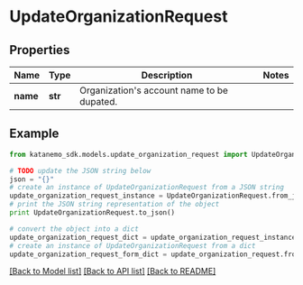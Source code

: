 # UpdateOrganizationRequest


## Properties
Name | Type | Description | Notes
------------ | ------------- | ------------- | -------------
**name** | **str** | Organization&#39;s account name to be dupated. | 

## Example

```python
from katanemo_sdk.models.update_organization_request import UpdateOrganizationRequest

# TODO update the JSON string below
json = "{}"
# create an instance of UpdateOrganizationRequest from a JSON string
update_organization_request_instance = UpdateOrganizationRequest.from_json(json)
# print the JSON string representation of the object
print UpdateOrganizationRequest.to_json()

# convert the object into a dict
update_organization_request_dict = update_organization_request_instance.to_dict()
# create an instance of UpdateOrganizationRequest from a dict
update_organization_request_form_dict = update_organization_request.from_dict(update_organization_request_dict)
```
[[Back to Model list]](../README.md#documentation-for-models) [[Back to API list]](../README.md#documentation-for-api-endpoints) [[Back to README]](../README.md)


